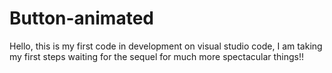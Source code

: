 # Button-animated
Hello, this is my first code in development on visual studio code, I am taking my first steps waiting for the sequel for much more spectacular things!!
